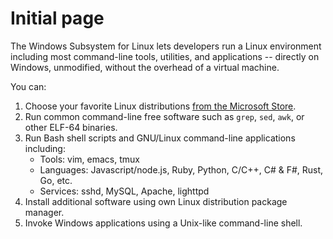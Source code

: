 # Initial page

The Windows Subsystem for Linux lets developers run a Linux environment including most command-line tools, utilities, and applications -- directly on Windows, unmodified, without the overhead of a virtual machine.

You can:

1. Choose your favorite Linux distributions [from the Microsoft Store](https://aka.ms/wslstore).
2. Run common command-line free software such as `grep`, `sed`, `awk`, or other ELF-64 binaries.
3. Run Bash shell scripts and GNU/Linux command-line applications including:
   * Tools: vim, emacs, tmux
   * Languages: Javascript/node.js, Ruby, Python, C/C++, C\# & F\#, Rust, Go, etc.
   * Services: sshd, MySQL, Apache, lighttpd
4. Install additional software using own Linux distribution package manager.
5. Invoke Windows applications using a Unix-like command-line shell.


